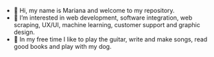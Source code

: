 - 👋 Hi, my name is Mariana and welcome to my repository.
- 👀 I’m interested in web development, software integration, web scraping, UX/UI, machine learning, customer support and graphic design.
- :guitar: In my free time I like to play the guitar, write and make songs, read good books and play with my dog.

